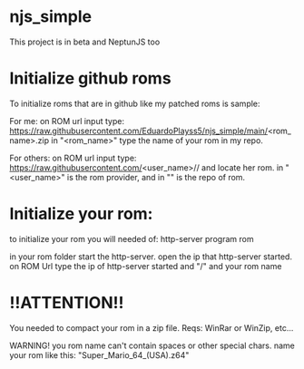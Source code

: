 # njs_simple
This project is in beta and NeptunJS too

# Initialize github roms
To initialize roms that are in github like my patched roms is sample:

For me:
on ROM url input type:
<a href="about:blank">https://raw.githubusercontent.com/EduardoPlayss5/njs_simple/main/<rom_name>.zip</a>
in "<rom_name>" type the name of your rom in my repo.

For others:
on ROM url input type:
<a href="about:blank">https://raw.githubusercontent.com/<user_name>/<repository>/</a>
and locate her rom.
in "<user_name>" is the rom provider, and in "<repository>" is the repo of rom.

# Initialize your rom:
to initialize your rom you will needed of:
http-server program
rom

in your rom folder start the http-server.
open the ip that http-server started.
on ROM Url type the ip of http-server started and "/" and your rom name

<h1>!!ATTENTION!!</h1>
You needed to compact your rom in a zip file.
Reqs:
WinRar or WinZip, etc...

WARNING! you rom name can't contain spaces or other special chars. name your rom like this:
"Super_Mario_64_(USA).z64"
